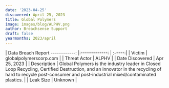 ```yaml
---
date: '2023-04-25'
discovered: April 25, 2023
title: Global Polymers
image: images/blog/ALPHV.png
author: Breachsense Support
draft: false
yearmonths: 2023/april
---
```



| Data Breach Report
------------:     |:-------------:    | :-----:|
| Victim      | globalpolymerscorp.com      | 
| Threat Actor      | ALPHV      | 
| Date Discovered      | Apr 25, 2023      | 
| Description      | Global Polymers is the industry leader in Closed Loop Recycling, Certified Destruction, and an innovator in the recycling of hard to recycle post-consumer and post-industrial mixed/contaminated plastics.      | 
| Leak Size      | Unknown      | 


